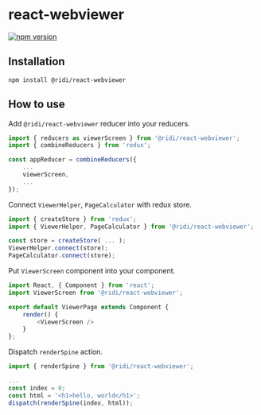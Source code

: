 # react-webviewer
[![npm version](https://img.shields.io/npm/v/@ridi/react-webviewer.svg)](https://www.npmjs.com/package/@ridi/react-webviewer)

## Installation
```
npm install @ridi/react-webviewer
```

## How to use

Add `@ridi/react-webviewer` reducer into your reducers.
```js
import { reducers as viewerScreen } from '@ridi/react-webviewer';
import { combineReducers } from 'redux';

const appReducer = combineReducers({
    ...
    viewerScreen,
    ...
});
```

Connect `ViewerHelper`, `PageCalculator` with redux store.
```js
import { createStore } from 'redux';
import { ViewerHelper, PageCalculator } from '@ridi/react-webviewer';

const store = createStore( ... );
ViewerHelper.connect(store);
PageCalculator.connect(store);
```

Put `ViewerScreen` component into your component.
```js
import React, { Component } from 'react';
import ViewerScreen from '@ridi/react-webviewer';

export default ViewerPage extends Component {
    render() {
        <ViewerScreen />
    }
};
```

Dispatch `renderSpine` action.
```js
import { renderSpine } from '@ridi/react-webviewer';

...
const index = 0;
const html = '<h1>hello, world</h1>';
dispatch(renderSpine(index, html));
```
